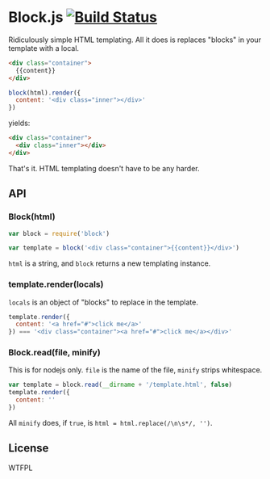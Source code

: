 # Block.js [![Build Status](https://travis-ci.org/funraiseme/block.png)](https://travis-ci.org/funraiseme/block)

Ridiculously simple HTML templating. All it does is replaces "blocks" in your template with a local.

```html
<div class="container">
  {{content}}
</div>
```

```js
block(html).render({
  content: '<div class="inner"></div>'
})
```

yields:

```html
<div class="container">
  <div class="inner"></div>
</div>
```

That's it. HTML templating doesn't have to be any harder.

## API

### Block(html)

```js
var block = require('block')

var template = block('<div class="container">{{content}}</div>')
```

`html` is a string, and `block` returns a new templating instance.

### template.render(locals)

`locals` is an object of "blocks" to replace in the template.

```js
template.render({
  content: '<a href="#">click me</a>'
}) === '<div class="container"><a href="#">click me</a></div>'
```

### Block.read(file, minify)

This is for nodejs only. `file` is the name of the file, `minify` strips whitespace.

```js
var template = block.read(__dirname + '/template.html', false)
template.render({
  content: ''
})
```

All `minify` does, if `true`, is `html = html.replace(/\n\s*/, '')`.

## License

WTFPL